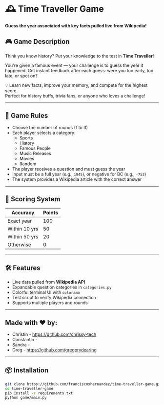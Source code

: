# 🕰️ Time Traveller Game

**Guess the year associated with key facts pulled live from Wikipedia!**

## 🎮 Game Description

Think you know history? Put your knowledge to the test in **Time Traveller**!

You're given a famous event — your challenge is to guess the year it happened. Get instant feedback after each guess: were you too early, too late, or spot on?

💡 Learn new facts, improve your memory, and compete for the highest score.  
Perfect for history buffs, trivia fans, or anyone who loves a challenge!

---

## 📜 Game Rules

- Choose the number of rounds (1 to 3)
- Each player selects a category:
  - Sports  
  - History  
  - Famous People  
  - Music Releases  
  - Movies  
  - Random  
- The player receives a question and must guess the year
- Input must be a full year (e.g., `1945`), or negative for BC (e.g., `-753`)
- The system provides a Wikipedia article with the correct answer

---

## 🧠 Scoring System

| Accuracy       | Points |
|----------------|--------|
| Exact year     | 100    |
| Within 10 yrs  | 50     |
| Within 50 yrs  | 20     |
| Otherwise      | 0      |

---

## 🛠️ Features

- Live data pulled from **Wikipedia API**
- Expandable question categories in `categories.py`
- Colorful terminal UI with `colorama`
- Test script to verify Wikipedia connection
- Supports multiple players and rounds

---

## Made with ❤️ by:
- Christin - https://github.com/chrissy-tech
- Constantin - 
- Sandra  - 
- Greg - https://github.com/gregorydearing 

---

## 📦 Installation

```bash
git clone https://github.com/franciscoxhernandez/time-traveller-game.git
cd time-traveller-game
pip install -r requirements.txt
python game/main.py

